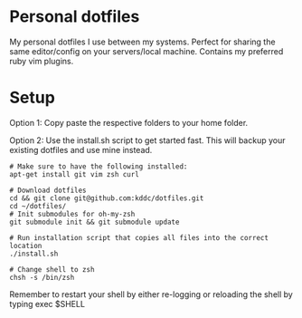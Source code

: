 # Personal dotfiles

My personal dotfiles I use between my systems. Perfect for sharing the same
editor/config on your servers/local machine. Contains my preferred ruby vim
plugins.

# Setup

Option 1: Copy paste the respective folders to your home folder.

Option 2: Use the install.sh script to get started fast. This will backup your
existing dotfiles and use mine instead.

    # Make sure to have the following installed:
    apt-get install git vim zsh curl

    # Download dotfiles
    cd && git clone git@github.com:kddc/dotfiles.git
    cd ~/dotfiles/
    # Init submodules for oh-my-zsh
    git submodule init && git submodule update

    # Run installation script that copies all files into the correct location
    ./install.sh

    # Change shell to zsh
    chsh -s /bin/zsh

Remember to restart your shell by either re-logging or reloading the shell by
typing
    exec $SHELL
